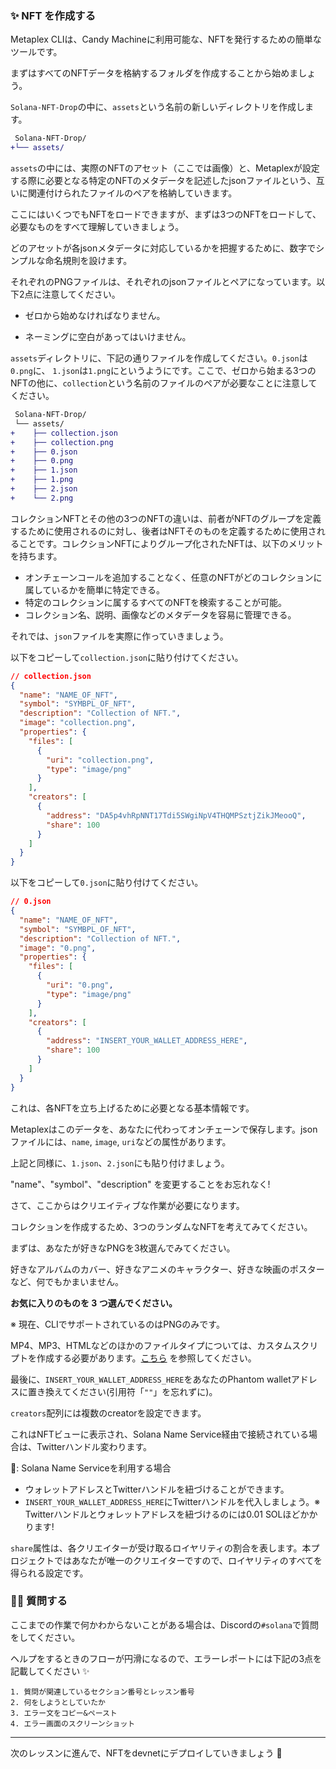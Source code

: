 ### ✨ NFT を作成する

Metaplex CLIは、Candy Machineに利用可能な、NFTを発行するための簡単なツールです。

まずはすべてのNFTデータを格納するフォルダを作成することから始めましょう。

`Solana-NFT-Drop`の中に、`assets`という名前の新しいディレクトリを作成します。

```diff
 Solana-NFT-Drop/
+└── assets/
```

`assets`の中には、実際のNFTのアセット（ここでは画像）と、Metaplexが設定する際に必要となる特定のNFTのメタデータを記述したjsonファイルという、互いに関連付けられたファイルのペアを格納していきます。

ここにはいくつでもNFTをロードできますが、まずは3つのNFTをロードして、必要なものをすべて理解していきましょう。

どのアセットが各jsonメタデータに対応しているかを把握するために、数字でシンプルな命名規則を設けます。

それぞれのPNGファイルは、それぞれのjsonファイルとペアになっています。以下2点に注意してください。

- ゼロから始めなければなりません。

- ネーミングに空白があってはいけません。

`assets`ディレクトリに、下記の通りファイルを作成してください。`0.json`は`0.png`に、 `1.json`は`1.png`にというようにです。ここで、ゼロから始まる3つのNFTの他に、`collection`という名前のファイルのペアが必要なことに注意してください。

```diff
 Solana-NFT-Drop/
 └── assets/
+    ├── collection.json
+    ├── collection.png
+    ├── 0.json
+    ├── 0.png
+    ├── 1.json
+    ├── 1.png
+    ├── 2.json
+    └── 2.png
```

コレクションNFTとその他の3つのNFTの違いは、前者がNFTのグループを定義するために使用されるのに対し、後者はNFTそのものを定義するために使用されることです。コレクションNFTによりグループ化されたNFTは、以下のメリットを持ちます。

- オンチェーンコールを追加することなく、任意のNFTがどのコレクションに属しているかを簡単に特定できる。
- 特定のコレクションに属するすべてのNFTを検索することが可能。
- コレクション名、説明、画像などのメタデータを容易に管理できる。

それでは、`json`ファイルを実際に作っていきましょう。

以下をコピーして`collection.json`に貼り付けてください。

```json
// collection.json
{
  "name": "NAME_OF_NFT",
  "symbol": "SYMBPL_OF_NFT",
  "description": "Collection of NFT.",
  "image": "collection.png",
  "properties": {
    "files": [
      {
        "uri": "collection.png",
        "type": "image/png"
      }
    ],
    "creators": [
      {
        "address": "DA5p4vhRpNNT17Tdi5SWgiNpV4THQMPSztjZikJMeooQ",
        "share": 100
      }
    ]
  }
}

```

以下をコピーして`0.json`に貼り付けてください。

```json
// 0.json
{
  "name": "NAME_OF_NFT",
  "symbol": "SYMBPL_OF_NFT",
  "description": "Collection of NFT.",
  "image": "0.png",
  "properties": {
    "files": [
      {
        "uri": "0.png",
        "type": "image/png"
      }
    ],
    "creators": [
      {
        "address": "INSERT_YOUR_WALLET_ADDRESS_HERE",
        "share": 100
      }
    ]
  }
}
```

これは、各NFTを立ち上げるために必要となる基本情報です。

Metaplexはこのデータを、あなたに代わってオンチェーンで保存します。jsonファイルには、`name`, `image`, `uri`などの属性があります。

上記と同様に、`1.json`、`2.json`にも貼り付けましょう。

"name"、"symbol"、"description" を変更することをお忘れなく!

さて、ここからはクリエイティブな作業が必要になります。

コレクションを作成するため、3つのランダムなNFTを考えてみてください。

まずは、あなたが好きなPNGを3枚選んでみてください。

好きなアルバムのカバー、好きなアニメのキャラクター、好きな映画のポスターなど、何でもかまいません。

**お気に入りのものを 3 つ選んでください。**

※ 現在、CLIでサポートされているのはPNGのみです。

MP4、MP3、HTMLなどのほかのファイルタイプについては、カスタムスクリプトを作成する必要があります。[こちら](https://github.com/metaplex-foundation/metaplex/issues/511) を参照してください。

最後に、`INSERT_YOUR_WALLET_ADDRESS_HERE`をあなたのPhantom walletアドレスに置き換えてください(引用符「`""`」を忘れずに)。

`creators`配列には複数のcreatorを設定できます。

これはNFTビューに表示され、Solana Name Service経由で接続されている場合は、Twitterハンドル変わります。

🌟: Solana Name Serviceを利用する場合

- ウォレットアドレスとTwitterハンドルを紐づけることができます。
- `INSERT_YOUR_WALLET_ADDRESS_HERE`にTwitterハンドルを代入しましょう。※ Twitterハンドルとウォレットアドレスを紐づけるのには0.01 SOLほどかかります!

`share`属性は、各クリエイターが受け取るロイヤリティの割合を表します。本プロジェクトではあなたが唯一のクリエイターですので、ロイヤリティのすべてを得られる設定です。

### 🙋‍♂️ 質問する

ここまでの作業で何かわからないことがある場合は、Discordの`#solana`で質問をしてください。

ヘルプをするときのフローが円滑になるので、エラーレポートには下記の3点を記載してください ✨

```
1. 質問が関連しているセクション番号とレッスン番号
2. 何をしようとしていたか
3. エラー文をコピー&ペースト
4. エラー画面のスクリーンショット
```

---

次のレッスンに進んで、NFTをdevnetにデプロイしていきましょう 🎉

